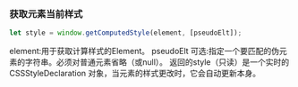 ### 获取元素当前样式

```js
let style = window.getComputedStyle(element, [pseudoElt]);
```
element:用于获取计算样式的Element。
pseudoElt 可选:指定一个要匹配的伪元素的字符串。必须对普通元素省略（或null）。
返回的style（只读）是一个实时的 CSSStyleDeclaration 对象，当元素的样式更改时，它会自动更新本身。